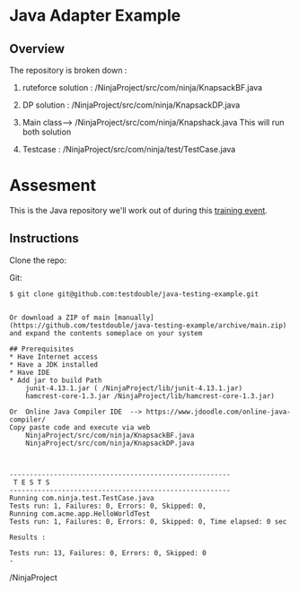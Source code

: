 # Java Adapter Example

## Overview
The repository is broken down :

1) ruteforce solution : /NinjaProject/src/com/ninja/KnapsackBF.java

2) DP solution : /NinjaProject/src/com/ninja/KnapsackDP.java

3) Main class--> /NinjaProject/src/com/ninja/Knapshack.java This will run both solution 

3) Testcase : /NinjaProject/src/com/ninja/test/TestCase.java




# Assesment 

This is the Java repository we'll work out of during this [training
event](https://github.com/testdouble/contributing-tests/wiki/5-Day-Training-Agenda).

## Instructions

Clone the repo:

Git:
```
$ git clone git@github.com:testdouble/java-testing-example.git
```


```

Or download a ZIP of main [manually](https://github.com/testdouble/java-testing-example/archive/main.zip) and expand the contents someplace on your system

## Prerequisites
* Have Internet access
* Have a JDK installed
* Have IDE 
* Add jar to build Path
	junit-4.13.1.jar ( /NinjaProject/lib/junit-4.13.1.jar)
	hamcrest-core-1.3.jar /NinjaProject/lib/hamcrest-core-1.3.jar)

Or  Online Java Compiler IDE  --> https://www.jdoodle.com/online-java-compiler/
Copy paste code and execute via web  
	NinjaProject/src/com/ninja/KnapsackBF.java
	NinjaProject/src/com/ninja/KnapsackDP.java



-------------------------------------------------------
 T E S T S
-------------------------------------------------------
Running com.ninja.test.TestCase.java
Tests run: 1, Failures: 0, Errors: 0, Skipped: 0, 
Running com.acme.app.HelloWorldTest
Tests run: 1, Failures: 0, Errors: 0, Skipped: 0, Time elapsed: 0 sec

Results :

Tests run: 13, Failures: 0, Errors: 0, Skipped: 0
-
```
/NinjaProject